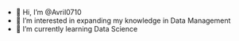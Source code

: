 - 👋 Hi, I’m @Avril0710
- 👀 I’m interested in expanding my knowledge in Data Management
- 🌱 I’m currently learning Data Science

<!---
Avril0710/Avril0710 is a ✨ special ✨ repository because its `README.md` (this file) appears on your GitHub profile.
You can click the Preview link to take a look at your changes.
--->
